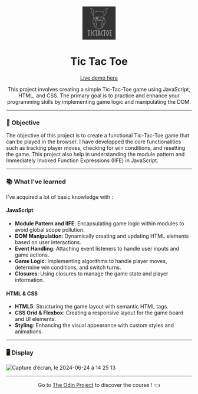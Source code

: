 <p align="center">
  <img src="https://github.com/LaOuede/TicTacToe/blob/main/images/tictactoe.png" width="90"/>
</p>

<h1 align=center>Tic Tac Toe</h1>

<p align="center">
  <a href="https://laouede.github.io/TicTacToe/">Live demo here</a>
</p>

<p align=center>
This project involves creating a simple Tic-Tac-Toe game using JavaScript, HTML, and CSS. The primary goal is to practice and enhance your programming skills by implementing game logic and manipulating the DOM.
</p>

---

<h3 align="left">🎯 Objective</h3>

<p align=left>
The objective of this project is to create a functional Tic-Tac-Toe game that can be played in the browser. I have developped the core functionalities such as tracking player moves, checking for win conditions, and resetting the game. This project also help in understanding the module pattern and Immediately Invoked Function Expressions (IIFE) in JavaScript.
</p>

---

<h3 align="left">📚 What I've learned</h3>

I've acquired a lot of basic knowledge with :

<h4 align="left">JavaScript</h4>

- **Module Pattern and IIFE**: Encapsulating game logic within modules to avoid global scope pollution.
- **DOM Manipulation**: Dynamically creating and updating HTML elements based on user interactions.
- **Event Handling**: Attaching event listeners to handle user inputs and game actions.
- **Game Logic**: Implementing algorithms to handle player moves, determine win conditions, and switch turns.
- **Closures**: Using closures to manage the game state and player information.
<h4 align="left">HTML & CSS</h4>

- **HTML5**: Structuring the game layout with semantic HTML tags.
- **CSS Grid & Flexbox**: Creating a responsive layout for the game board and UI elements.
- **Styling**: Enhancing the visual appearance with custom styles and animations.

---

<h3 align="left">🖥 Display</h3>
<img width="888" alt="Capture d’écran, le 2024-06-24 à 14 25 13" src="https://github.com/LaOuede/Sign-up-Form/assets/114024436/6d24b6e2-b11c-4534-8cf3-5b816d53462c">

---

<div align="center">

Go to [The Odin Project](https://www.theodinproject.com/) to discover the course ! 👈
</div>
